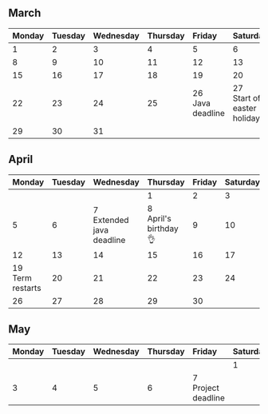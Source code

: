 ## March

|Monday|Tuesday|Wednesday|Thursday|Friday|Saturday|Sunday|
|:-----|:-----|:-----|:-----|:-----|:-----|:-----|
|1   |2   |3    |4    |5    |6    |7    |
|8   |9   |10   |11   |12   |13   |14   |
|15   |16   |17   |18   |19   |20   |21   |
|22   |23   |24   |25   |26 <br/>Java deadline  |27 <br/>Start of easter holiday   |28   |
|29   |30   |31   |   |   |   |   |

## April

|Monday|Tuesday|Wednesday|Thursday|Friday|Saturday|Sunday|
|:-----|:-----|:-----|:-----|:-----|:-----|:-----|
|   |   |    |1    |2    |3    |4    |
|5   |6   |7 <br/> Extended java deadline  |8 <br/> April's birthday :ok_hand: |9   |10   |11   |
|12   |13   |14   |15   |16   |17   |18   |
|19 <br/> Term restarts  |20   |21   |22   |23  |24   |25   |
|26   |27   |28   |29   |30   |   |   |

## May

|Monday|Tuesday|Wednesday|Thursday|Friday|Saturday|Sunday|
|:-----|:-----|:-----|:-----|:-----|:-----|:-----|
|   |   |    |    |    |1    |2    |
|3   |4   |5   |6   |7 <br/> Project deadline
